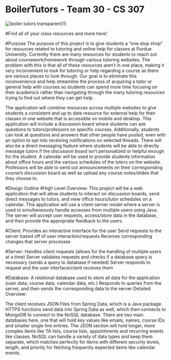 # BoilerTutors - Team 30 - CS 307
![boiler tutors transparent(1)](https://github.com/user-attachments/assets/ac855bbc-528a-41ce-a04a-34945298561c)

#Find all of your class resources and more here!

#Purpose
The purpose of this project is to give students a “one stop shop” for resources related to tutoring and online help for classes at Purdue University. Currently there are many resources for students to reach out about coursework/homework through various tutoring websites. The problem with this is that all of these resources aren’t in one place, making it very inconvenient to look for tutoring or help regarding a course as there are various places to look through. Our goal is to eliminate this inconvenience and help streamline the process of acquiring a tutor or general help with courses so students can spend more time focusing on their academics rather than navigating through the many tutoring resources trying to find out where they can get help. 

The application will combine resources across multiple websites to give students a consistent and up to date resource for external help for their classes in one  website that is accessible on mobile and desktop. This application will include a discussion board where students can ask questions to tutors/professors on specific courses. Additionally, students can look at questions and answers that other people have posted, even with an option to opt into receiving notifications on selected threads. There will also be a direct messaging feature where students will be able to directly message tutors if the discussion board isn’t personalized or helpful enough for the student. A calendar will be used to provide students information about office hours and the various schedules of the tutors on the website. Professors will be able to send out announcements on their corresponding course’s discussion board as well as upload any course notes/slides that they choose to. 

#Design Outline
#High Level Overview:
This project will be a web application that will allow students to interact on discussion boards, send direct messages to tutors, and view office hours/tutor schedules on a calendar. This application will use a client-server model where a server is used to simultaneously handle accesses from multiple users using Java. The server will accept user requests, access/store data in the database, and then provide the appropriate feedback to the users. 

#Client:
Provides an interactive interface for the user
Send requests to the server based off of user interaction/requests
Receives corresponding changes that server processes

#Server:
Handles client requests (allows for the handling of multiple users at a time)
Server validates requests and checks if a database query is necessary (sends a query to database if needed)
Server responds to request and the user interface/client receives them

#Database: 
A relational database used to store all data for the application (user data, course data, calendar data, etc.)
Responds to queries from the server, and then sends the corresponding data to the server
Detailed Overview:

The client receives JSON Files from Spring Data, which is a Java package. HTTPS functions send data into Spring Data as well, which then connects to MongoDB to connect to the NoSQL database. There are two main databases here, one that will hold key values like emails, names, course IDs and smaller single line entries. The JSON section will hold longer, more complex items like TA lists, course lists, appointments and recurring events like classes. NoSQL can handle a variety of data types and keep them separate, which matches perfectly for items with different security levels, length, and priority for fetching frequently expected items like calendar events.
